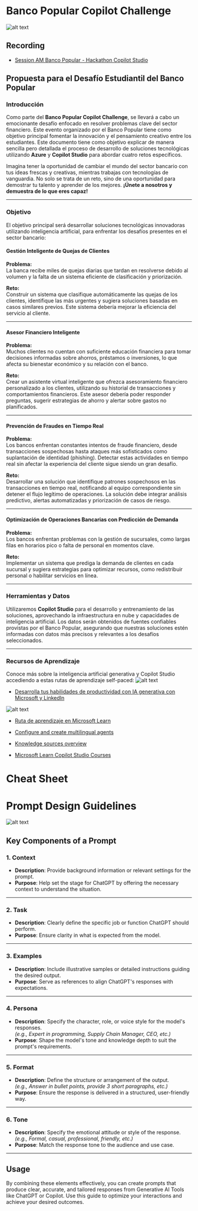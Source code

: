 # Banco Popular Copilot Challenge

![alt text](https://github.com/Copilot-Hackathon/PopularHackathon2025/blob/main/images/Schedule.png)

## Recording
- [Session AM Banco Popular - Hackathon Copilot Studio](https://1drv.ms/v/c/de4a2c31d0528d99/EW8OVx-neMNKhyOSoEcTwJoBCn91zDw7Hb3_Dxy4abeRAQ?e=SleAcd)

## Propuesta para el Desafío Estudiantil del Banco Popular

### Introducción

Como parte del **Banco Popular Copilot Challenge**, se llevará a cabo un emocionante desafío enfocado en resolver problemas clave del sector financiero. Este evento organizado por el Banco Popular tiene como objetivo principal fomentar la innovación y el pensamiento creativo entre los estudiantes. Este documento tiene como objetivo explicar de manera sencilla pero detallada el proceso de desarrollo de soluciones tecnológicas utilizando **Azure** y **Copilot Studio** para abordar cuatro retos específicos.

Imagina tener la oportunidad de cambiar el mundo del sector bancario con tus ideas frescas y creativas, mientras trabajas con tecnologías de vanguardia. No solo se trata de un reto, sino de una oportunidad para demostrar tu talento y aprender de los mejores. **¡Únete a nosotros y demuestra de lo que eres capaz!**

---

### Objetivo

El objetivo principal será desarrollar soluciones tecnológicas innovadoras utilizando inteligencia artificial, para enfrentar los desafíos presentes en el sector bancario:

#### Gestión Inteligente de Quejas de Clientes

**Problema:**  
La banca recibe miles de quejas diarias que tardan en resolverse debido al volumen y la falta de un sistema eficiente de clasificación y priorización.

**Reto:**  
Construir un sistema que clasifique automáticamente las quejas de los clientes, identifique las más urgentes y sugiera soluciones basadas en casos similares previos. Este sistema debería mejorar la eficiencia del servicio al cliente.

---

#### Asesor Financiero Inteligente

**Problema:**  
Muchos clientes no cuentan con suficiente educación financiera para tomar decisiones informadas sobre ahorros, préstamos o inversiones, lo que afecta su bienestar económico y su relación con el banco.

**Reto:**  
Crear un asistente virtual inteligente que ofrezca asesoramiento financiero personalizado a los clientes, utilizando su historial de transacciones y comportamientos financieros. Este asesor debería poder responder preguntas, sugerir estrategias de ahorro y alertar sobre gastos no planificados.

---

#### Prevención de Fraudes en Tiempo Real

**Problema:**  
Los bancos enfrentan constantes intentos de fraude financiero, desde transacciones sospechosas hasta ataques más sofisticados como suplantación de identidad (phishing). Detectar estas actividades en tiempo real sin afectar la experiencia del cliente sigue siendo un gran desafío.

**Reto:**  
Desarrollar una solución que identifique patrones sospechosos en las transacciones en tiempo real, notificando al equipo correspondiente sin detener el flujo legítimo de operaciones. La solución debe integrar análisis predictivo, alertas automatizadas y priorización de casos de riesgo.

---

#### Optimización de Operaciones Bancarias con Predicción de Demanda

**Problema:**  
Los bancos enfrentan problemas con la gestión de sucursales, como largas filas en horarios pico o falta de personal en momentos clave.

**Reto:**  
Implementar un sistema que prediga la demanda de clientes en cada sucursal y sugiera estrategias para optimizar recursos, como redistribuir personal o habilitar servicios en línea.

---

### Herramientas y Datos

Utilizaremos **Copilot Studio** para el desarrollo y entrenamiento de las soluciones, aprovechando la infraestructura en nube y capacidades de inteligencia artificial. Los datos serán obtenidos de fuentes confiables provistas por el Banco Popular, asegurando que nuestras soluciones estén informadas con datos más precisos y relevantes a los desafíos seleccionados.

---

### Recursos de Aprendizaje

Conoce más sobre la inteligencia artificial generativa y Copilot Studio accediendo a estas rutas de aprendizaje self-paced:
![alt text](https://github.com/Copilot-Hackathon/PopularHackathon2025/blob/main/images/productividad%20con%20ia%20generativa.png)
- [Desarrolla tus habilidades de productividad con IA generativa con Microsoft y LinkedIn](https://es.linkedin.com/learning/paths/desarrolla-tus-habilidades-de-productividad-con-ia-generativa-con-microsoft-y-linkedin)

![alt text](https://github.com/Copilot-Hackathon/PopularHackathon2025/blob/main/images/herramientas%20y%20aplicaciones%20de%20ia.png)
- [Ruta de aprendizaje en Microsoft Learn](https://learn.microsoft.com/es-mx/training/paths/work-power-virtual-agents/)

- [Configure and create multilingual agents](https://learn.microsoft.com/en-us/microsoft-copilot-studio/multilingual)

- [Knowledge sources overview](https://learn.microsoft.com/en-us/microsoft-copilot-studio/knowledge-copilot-studio)

- [Microsoft Learn Copilot Studio Courses](https://learn.microsoft.com/en-us/training/browse/?expanded=power-platform&products=microsoft-copilot-studio)
# Cheat Sheet
# Prompt Design Guidelines

![alt text](https://github.com/Copilot-Hackathon/PopularHackathon2025/blob/main/images/CheatSheet.png)

## Key Components of a Prompt

### 1. **Context**
   - **Description**: Provide background information or relevant settings for the prompt.
   - **Purpose**: Help set the stage for ChatGPT by offering the necessary context to understand the situation.

---

### 2. **Task**
   - **Description**: Clearly define the specific job or function ChatGPT should perform.
   - **Purpose**: Ensure clarity in what is expected from the model.

---

### 3. **Examples**
   - **Description**: Include illustrative samples or detailed instructions guiding the desired output.
   - **Purpose**: Serve as references to align ChatGPT's responses with expectations.

---

### 4. **Persona**
   - **Description**: Specify the character, role, or voice style for the model's responses.  
     *(e.g., Expert in programming, Supply Chain Manager, CEO, etc.)*
   - **Purpose**: Shape the model's tone and knowledge depth to suit the prompt's requirements.

---

### 5. **Format**
   - **Description**: Define the structure or arrangement of the output.  
     *(e.g., Answer in bullet points, provide 3 short paragraphs, etc.)*
   - **Purpose**: Ensure the response is delivered in a structured, user-friendly way.

---

### 6. **Tone**
   - **Description**: Specify the emotional attitude or style of the response.  
     *(e.g., Formal, casual, professional, friendly, etc.)*
   - **Purpose**: Match the response tone to the audience and use case.

---

## Usage
By combining these elements effectively, you can create prompts that produce clear, accurate, and tailored responses from Generative AI Tools like ChatGPT or Copilot. Use this guide to optimize your interactions and achieve your desired outcomes.